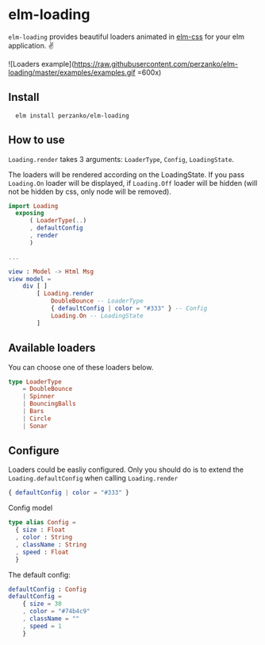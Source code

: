 # elm-loading

`elm-loading` provides beautiful loaders animated in [elm-css](https://github.com/rtfeldman/elm-css) for your elm application. ✌


![Loaders example](https://raw.githubusercontent.com/perzanko/elm-loading/master/examples/examples.gif =600x)


## Install

```
  elm install perzanko/elm-loading
```


## How to use

`Loading.render` takes 3 arguments: `LoaderType`, `Config`, `LoadingState`.

The loaders will be rendered according on the LoadingState. If you pass `Loading.On` loader will be displayed, if `Loading.Off` loader will be hidden (will not be hidden by css, only node will be removed).

```elm
import Loading
  exposing
      ( LoaderType(..)
      , defaultConfig
      , render
      )

...

view : Model -> Html Msg
view model =
    div [ ]
        [ Loading.render
            DoubleBounce -- LoaderType
            { defaultConfig | color = "#333" } -- Config
            Loading.On -- LoadingState
        ]
```


## Available loaders

You can choose one of these loaders below.

```elm
type LoaderType
    = DoubleBounce
    | Spinner
    | BouncingBalls
    | Bars
    | Circle
    | Sonar
```


## Configure

Loaders could be easliy configured. Only you should do is to extend the `Loading.defaultConfig` when calling `Loading.render`
```elm
{ defaultConfig | color = "#333" }
```

Config model

```elm
type alias Config =
  { size : Float
  , color : String
  , className : String
  , speed : Float
  }
```

The default config:

```elm
defaultConfig : Config
defaultConfig =
    { size = 30
    , color = "#74b4c9"
    , className = ""
    , speed = 1
    }
```